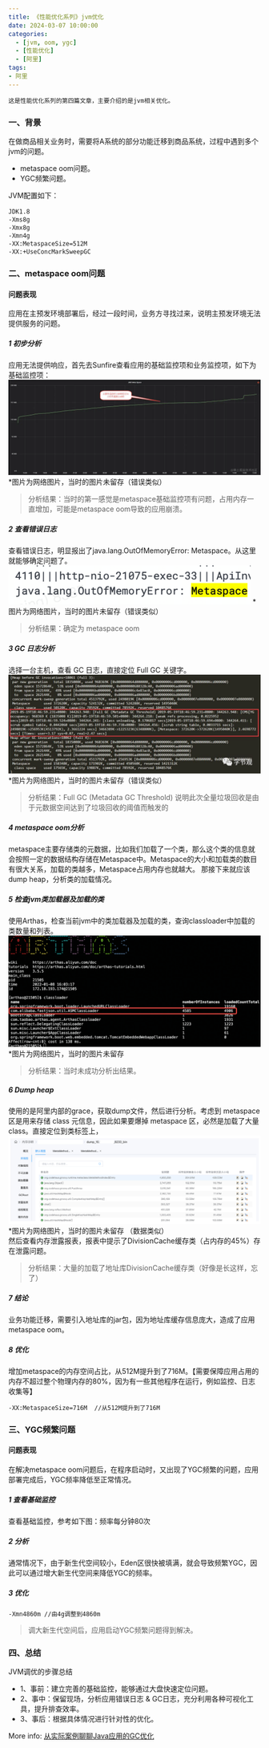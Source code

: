 ```yaml
---
title: 《性能优化系列》jvm优化
date: 2024-03-07 10:00:00
categories:
  - [jvm, oom, ygc]
  - [性能优化]
  - [阿里]
tags:
- 阿里
---
```


    这是性能优化系列的第四篇文章，主要介绍的是jvm相关优化。

### 一、背景
在做商品相关业务时，需要将A系统的部分功能迁移到商品系统，过程中遇到多个jvm的问题。
- metaspace oom问题。
- YGC频繁问题。

<!-- more -->

JVM配置如下：
```
JDK1.8
-Xms8g
-Xmx8g
-Xmn4g
-XX:MetaspaceSize=512M
-XX:+UseConcMarkSweepGC
```

### 二、metaspace oom问题

#### 问题表现
应用在主预发环境部署后，经过一段时间，业务方寻找过来，说明主预发环境无法提供服务的问题。

##### 1 初步分析
应用无法提供响应，首先去Sunfire查看应用的基础监控项和业务监控项，如下为基础监控项：
![metaspaceoom](2024-03-07-性能优化-jvm优化/metaspaceoom.png)
*图片为网络图片，当时的图片未留存（错误类似）   
> 分析结果：当时的第一感觉是metaspace基础监控项有问题，占用内存一直增加，可能是metaspace oom导致的应用崩溃。

##### 2 查看错误日志
查看错误日志，明显报出了java.lang.OutOfMemoryError: Metaspace。从这里就能够确定问题了。
![metaspaceoom](2024-03-07-性能优化-jvm优化/业务日志.png)
*图片为网络图片，当时的图片未留存（错误类似）

> 分析结果：确定为 metaspace oom
##### 3 GC 日志分析
选择一台主机，查看 GC 日志，直接定位 Full GC 关键字。
![metaspaceoom](2024-03-07-性能优化-jvm优化/GC日志.png)
*图片为网络图片，当时的图片未留存（错误类似）

> 分析结果：Full GC (Metadata GC Threshold) 说明此次全量垃圾回收是由于元数据空间达到了垃圾回收的阈值而触发的

##### 4 metaspace oom分析
metaspace主要存储类的元数据，比如我们加载了一个类，那么这个类的信息就会按照一定的数据结构存储在Metaspace中。Metaspace的大小和加载类的数目有很大关系，加载的类越多，Metaspace占用内存也就越大。
那接下来就应该dump heap，分析类的加载情况。

##### 5 检查jvm类加载器及加载的类
使用Arthas，检查当前jvm中的类加载器及加载的类，查询classloader中加载的类数量和列表。
![metaspaceoom](2024-03-07-性能优化-jvm优化/classloader.png)
*图片为网络图片，当时的图片未留存

>分析结果：当时未成功分析出结果。

##### 6 Dump heap
使用的是阿里内部的grace，获取dump文件，然后进行分析。考虑到 metaspace 区是用来存储 class 元信息，因此如果要爆掉 metaspace 区，必然是加载了大量 class。直接定位到类标签上，
![metaspaceoom](2024-03-07-性能优化-jvm优化/类视图.png)
*图片为网络图片，当时的图片未留存 （数据类似）  
然后查看内存泄露报表，报表中提示了DivisionCache缓存类（占内存的45%）存在泄露问题。
> 分析结果：大量的加载了地址库DivisionCache缓存类（好像是长这样，忘了）

##### 7 结论
业务功能迁移，需要引入地址库的jar包，因为地址库缓存信息庞大，造成了应用metaspace oom。

##### 8 优化
增加metaspace的内存空间占比，从512M提升到了716M。【需要保障应用占用的内存不超过整个物理内存的80%，因为有一些其他程序在运行，例如监控、日志收集等】

```
-XX:MetaspaceSize=716M  //从512M提升到了716M
```

### 三、YGC频繁问题

#### 问题表现
在解决metaspace oom问题后，在程序启动时，又出现了YGC频繁的问题，应用部署完成后，YGC频率降低至正常情况。

##### 1 查看基础监控
查看基础监控，参考如下图：频率每分钟80次

##### 2 分析
通常情况下，由于新生代空间较小，Eden区很快被填满，就会导致频繁YGC，因此可以通过增大新生代空间来降低YGC的频率。

##### 3 优化
```
-Xmn4860m //由4g调整到4860m
```
> 调大新生代空间后，应用启动YGC频繁问题得到解决。


### 四、总结
JVM调优的步骤总结
- 1、事前：建立完善的基础监控，能够通过大盘快速定位问题。
- 2、事中：保留现场，分析应用错误日志 & GC日志，充分利用各种可视化工具，提升排查效率。
- 3、事后：根据具体情况进行针对性的优化。


More info: [从实际案例聊聊Java应用的GC优化](https://tech.meituan.com/2017/12/29/jvm-optimize.html)